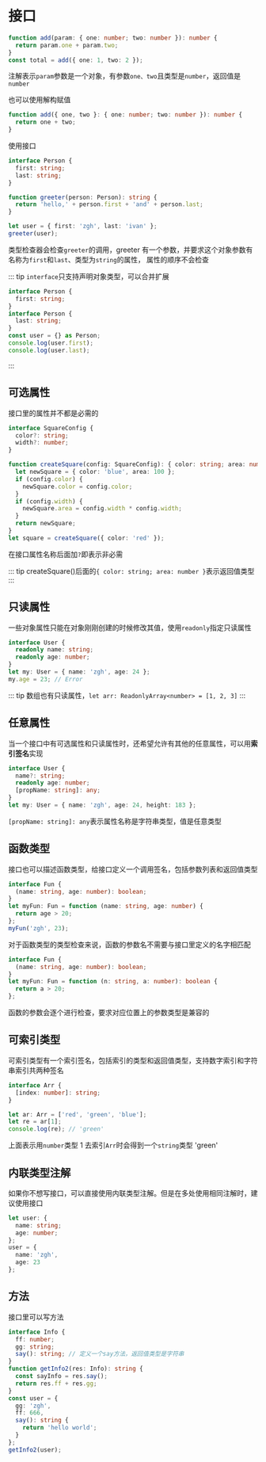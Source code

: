 # 接口

```ts
function add(param: { one: number; two: number }): number {
  return param.one + param.two;
}
const total = add({ one: 1, two: 2 });
```

注解表示`param`参数是一个对象，有参数`one、two`且类型是`number`，返回值是`number`

也可以使用解构赋值

```typescript
function add({ one, two }: { one: number; two: number }): number {
  return one + two;
}
```

使用接口

```typescript
interface Person {
  first: string;
  last: string;
}

function greeter(person: Person): string {
  return 'hello,' + person.first + 'and' + person.last;
}

let user = { first: 'zgh', last: 'ivan' };
greeter(user);
```

类型检查器会检查`greeter`的调用，greeter 有一个参数，并要求这个对象参数有名称为`first`和`last`、类型为`string`的属性，
属性的顺序不会检查

::: tip
`interface`只支持声明对象类型，可以合并扩展

```typescript
interface Person {
  first: string;
}
interface Person {
  last: string;
}
const user = {} as Person;
console.log(user.first);
console.log(user.last);
```

:::

## 可选属性

接口里的属性并不都是必需的

```typescript
interface SquareConfig {
  color?: string;
  width?: number;
}

function createSquare(config: SquareConfig): { color: string; area: number } {
  let newSquare = { color: 'blue', area: 100 };
  if (config.color) {
    newSquare.color = config.color;
  }
  if (config.width) {
    newSquare.area = config.width * config.width;
  }
  return newSquare;
}
let square = createSquare({ color: 'red' });
```

在接口属性名称后面加`?`即表示非必需

::: tip
createSquare()后面的`{ color: string; area: number }`表示返回值类型
:::

## 只读属性

一些对象属性只能在对象刚刚创建的时候修改其值，使用`readonly`指定只读属性

```typescript
interface User {
  readonly name: string;
  readonly age: number;
}
let my: User = { name: 'zgh', age: 24 };
my.age = 23; // Error
```

::: tip
数组也有只读属性，`let arr: ReadonlyArray<number> = [1, 2, 3]`
:::

## 任意属性

当一个接口中有可选属性和只读属性时，还希望允许有其他的任意属性，可以用**索引签名**实现

```typescript
interface User {
  name?: string;
  readonly age: number;
  [propName: string]: any;
}
let my: User = { name: 'zgh', age: 24, height: 183 };
```

`[propName: string]: any`表示属性名称是字符串类型，值是任意类型

## 函数类型

接口也可以描述函数类型，给接口定义一个调用签名，包括参数列表和返回值类型

```typescript
interface Fun {
  (name: string, age: number): boolean;
}
let myFun: Fun = function (name: string, age: number) {
  return age > 20;
};
myFun('zgh', 23);
```

对于函数类型的类型检查来说，函数的参数名不需要与接口里定义的名字相匹配

```typescript
interface Fun {
  (name: string, age: number): boolean;
}
let myFun: Fun = function (n: string, a: number): boolean {
  return a > 20;
};
```

函数的参数会逐个进行检查，要求对应位置上的参数类型是兼容的

## 可索引类型

可索引类型有一个索引签名，包括索引的类型和返回值类型，支持数字索引和字符串索引共两种签名

```typescript
interface Arr {
  [index: number]: string;
}

let ar: Arr = ['red', 'green', 'blue'];
let re = ar[1];
console.log(re); // 'green'
```

上面表示用`number`类型 1 去索引`Arr`时会得到一个`string`类型 'green'

## 内联类型注解

如果你不想写接口，可以直接使用内联类型注解。但是在多处使用相同注解时，建议使用接口

```typescript
let user: {
  name: string;
  age: number;
};
user = {
  name: 'zgh',
  age: 23
};
```

## 方法

接口里可以写方法

```typescript
interface Info {
  ff: number;
  gg: string;
  say(): string; // 定义一个say方法，返回值类型是字符串
}
function getInfo2(res: Info): string {
  const sayInfo = res.say();
  return res.ff + res.gg;
}
const user = {
  gg: 'zgh',
  ff: 666,
  say(): string {
    return 'hello world';
  }
};
getInfo2(user);
```
